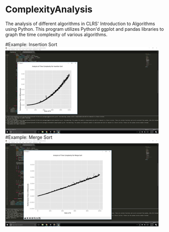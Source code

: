 # ComplexityAnalysis
The analysis of different algorithms in CLRS' Introduction to Algorithms using Python. This program utilizes Python'd ggplot and pandas libraries to graph the time complexity of various algorithms. 

#Example: Insertion Sort
<img src="https://github.com/EdwardSeley/ComplexityAnalysis/blob/master/Screenshots/Insertion-Sort.png" width="480" height="270" />
#Example: Merge Sort
<img src="https://github.com/EdwardSeley/ComplexityAnalysis/blob/master/Screenshots/Merge-Sort.png" width="480" height="270" />
